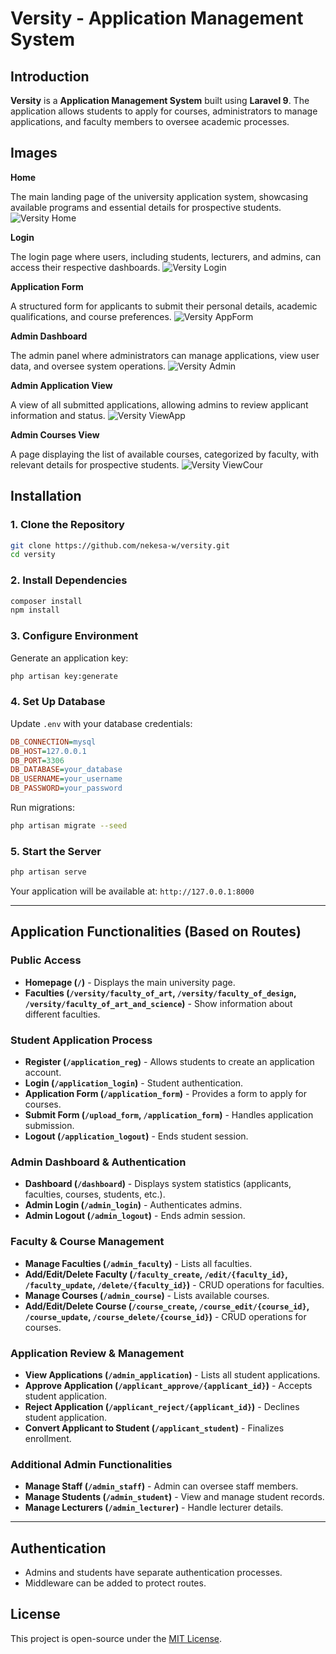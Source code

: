 # Versity - Application Management System

## Introduction

**Versity** is a **Application Management System** built using **Laravel 9**. The application allows students to apply for courses, administrators to manage applications, and faculty members to oversee academic processes.

## Images
**Home**

The main landing page of the university application system, showcasing available programs and essential details for prospective students.
![Versity Home](/public/frontend/assets/images/versity_home.png)

**Login**

The login page where users, including students, lecturers, and admins, can access their respective dashboards.
![Versity Login](/public/frontend/assets/images/versity_login.png)

**Application Form**

A structured form for applicants to submit their personal details, academic qualifications, and course preferences.
![Versity AppForm](/public/frontend/assets/images/versity_applicationform.png)

**Admin Dashboard**

The admin panel where administrators can manage applications, view user data, and oversee system operations.
![Versity Admin](/public/frontend/assets/images/versity_admin.png)

**Admin Application View**

A view of all submitted applications, allowing admins to review applicant information and status.
![Versity ViewApp](/public/frontend/assets/images/versity_application.png)

**Admin Courses View**

A page displaying the list of available courses, categorized by faculty, with relevant details for prospective students.
![Versity ViewCour](/public/frontend/assets/images/versity_courses.png)

## Installation

### 1. Clone the Repository

```bash
git clone https://github.com/nekesa-w/versity.git
cd versity
```

### 2. Install Dependencies

```bash
composer install
npm install
```

### 3. Configure Environment

Generate an application key:

```bash
php artisan key:generate
```

### 4. Set Up Database

Update `.env` with your database credentials:

```ini
DB_CONNECTION=mysql
DB_HOST=127.0.0.1
DB_PORT=3306
DB_DATABASE=your_database
DB_USERNAME=your_username
DB_PASSWORD=your_password
```

Run migrations:

```bash
php artisan migrate --seed
```

### 5. Start the Server

```bash
php artisan serve
```

Your application will be available at: `http://127.0.0.1:8000`

---

## Application Functionalities (Based on Routes)

### Public Access
- **Homepage (`/`)** - Displays the main university page.
- **Faculties (`/versity/faculty_of_art`, `/versity/faculty_of_design`, `/versity/faculty_of_art_and_science`)** - Show information about different faculties.

### Student Application Process
- **Register (`/application_reg`)** - Allows students to create an application account.
- **Login (`/application_login`)** - Student authentication.
- **Application Form (`/application_form`)** - Provides a form to apply for courses.
- **Submit Form (`/upload_form`, `/application_form`)** - Handles application submission.
- **Logout (`/application_logout`)** - Ends student session.

### Admin Dashboard & Authentication
- **Dashboard (`/dashboard`)** - Displays system statistics (applicants, faculties, courses, students, etc.).
- **Admin Login (`/admin_login`)** - Authenticates admins.
- **Admin Logout (`/admin_logout`)** - Ends admin session.

### Faculty & Course Management
- **Manage Faculties (`/admin_faculty`)** - Lists all faculties.
- **Add/Edit/Delete Faculty (`/faculty_create`, `/edit/{faculty_id}`, `/faculty_update`, `/delete/{faculty_id}`)** - CRUD operations for faculties.
- **Manage Courses (`/admin_course`)** - Lists available courses.
- **Add/Edit/Delete Course (`/course_create`, `/course_edit/{course_id}`, `/course_update`, `/course_delete/{course_id}`)** - CRUD operations for courses.

### Application Review & Management
- **View Applications (`/admin_application`)** - Lists all student applications.
- **Approve Application (`/applicant_approve/{applicant_id}`)** - Accepts student application.
- **Reject Application (`/applicant_reject/{applicant_id}`)** - Declines student application.
- **Convert Applicant to Student (`/applicant_student`)** - Finalizes enrollment.

### Additional Admin Functionalities
- **Manage Staff (`/admin_staff`)** - Admin can oversee staff members.
- **Manage Students (`/admin_student`)** - View and manage student records.
- **Manage Lecturers (`/admin_lecturer`)** - Handle lecturer details.

---

## Authentication
- Admins and students have separate authentication processes.
- Middleware can be added to protect routes.

## License

This project is open-source under the [MIT License](LICENSE).

